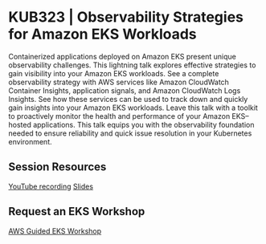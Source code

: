 # KUB323 | Observability Strategies for Amazon EKS Workloads
Containerized applications deployed on Amazon EKS present unique observability challenges. This lightning talk explores effective strategies to gain visibility into your Amazon EKS workloads. See a complete observability strategy with AWS services like Amazon CloudWatch Container Insights, application signals, and Amazon CloudWatch Logs Insights. See how these services can be used to track down and quickly gain insights into your Amazon EKS workloads. Leave this talk with a toolkit to proactively monitor the health and performance of your Amazon EKS–hosted applications. This talk equips you with the observability foundation needed to ensure reliability and quick issue resolution in your Kubernetes environment. 

## Session Resources 
[YouTube recording](https://youtu.be/Icz8MBHCPuQ?si=4ivKYmcxO0ODP0fD) 
[Slides](https://reinvent.awsevents.com/content/dam/reinvent/2024/slides/kub/KUB323_Observability-strategies-for-Amazon-EKS-workloads.pdf)

## Request an EKS Workshop
[AWS Guided EKS Workshop](https://pages.awscloud.com/NAMER-other-PT-eks-workshop-2024-reg.html?trk=93273282-cba3-45ac-932f-841b45264eee&sc_channel=el)
